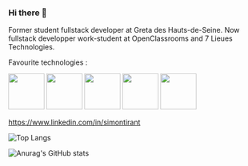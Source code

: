 ### Hi there 👋

Former student fullstack developer at Greta des Hauts-de-Seine. Now fullstack developper work-student at OpenClassrooms and 7 Lieues Technologies. 

Favourite technologies :

<!-- Elixir / Phoenix -->
<a href="https://elixir-lang.org/" target="_blank" rel="noopener" title="Elixir"><img src="https://user-images.githubusercontent.com/58341133/145675185-44dd0b77-2e99-484f-998f-78eb50ee6082.png" height="72px"/></a>
<a href="https://www.phoenixframework.org/" target="_blank" rel="noopener" title="Phoenix"><img src="https://user-images.githubusercontent.com/58341133/145676134-98b03bcd-d9cb-4f78-9b5b-80486083d337.png" height="72px"/></a>
<a href="https://www.typescriptlang.org/" target="_blank" rel="noopener" title="TypeScript"><img src="https://user-images.githubusercontent.com/58341133/145675195-992636ac-8e66-4b9c-8f61-bb87e57fd2e3.png" height="72px"/></a>
<a href="https://angular.io/" target="_blank" rel="noopener" title="Angular"><img src="https://user-images.githubusercontent.com/58341133/145675183-cef3e3a0-aecc-47cd-9806-7f908833b8f3.png" height="72px"/></a>
<a href="https://reactjs.org/" target="_blank" rel="noopener" title="React"><img src="https://user-images.githubusercontent.com/58341133/145675194-466ebcb7-0a98-4b4e-b11a-5adf43732019.png" height="72px"/></a>

https://www.linkedin.com/in/simontirant

![Top Langs](https://github-readme-stats.vercel.app/api/top-langs/?username=Sancxo&layout=compact&langs_count=10&count_private=true&show_icons=true&theme=chartreuse-dark)

![Anurag's GitHub stats](https://github-readme-stats.vercel.app/api?username=Sancxo&count_private=true&show_icons=true&theme=chartreuse-dark)

<!--
**Sancxo/sancxo** is a ✨ _special_ ✨ repository because its `README.md` (this file) appears on your GitHub profile.

Here are some ideas to get you started:

- 🔭 I’m currently working on ...
- 🌱 I’m currently learning ...
- 👯 I’m looking to collaborate on ...
- 🤔 I’m looking for help with ...
- 💬 Ask me about ...

- 📫 How to reach me: ...
- 😄 Pronouns: ...
- ⚡ Fun fact: ...
-->
